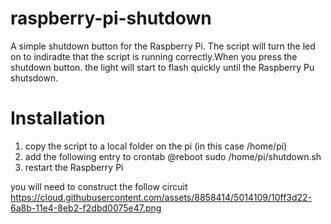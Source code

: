 raspberry-pi-shutdown
=====================

A simple shutdown button for the Raspberry Pi. The script will turn the led on to indiradte that the script is running correctly.When you press the shutdown button. the light will start to flash quickly until the Raspberry Pu shutsdown.

Installation
============

1. copy the script to a local folder on the pi (in this case /home/pi)
2. add the following entry to crontab
@reboot sudo /home/pi/shutdown.sh
3. restart the Raspberry Pi

you will need to construct the follow circuit 
https://cloud.githubusercontent.com/assets/8858414/5014109/10ff3d22-6a8b-11e4-8eb2-f2dbd0075e47.png
